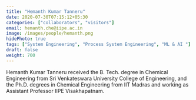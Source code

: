 ```yaml
---
title: "Hemanth Kumar Tanneru"
date: 2020-07-30T07:15:12+05:30
categories: ["collaborators", "visitors"]
email: hemanth.che@iipe.ac.in
image: /images/people/hemanth.png
hidePhoto: true
tags: ["System Engineering", "Process System Engineering", "ML & AI "]
draft: false
weight: 700
---
```



Hemanth Kumar Tanneru received the B. Tech. degree in Chemical Engineering from Sri Venkateswara University College of Engineering, and the Ph.D. degrees in Chemical Engineering from IIT Madras and working as Assistant Professor IIPE Visakhapatnam.
